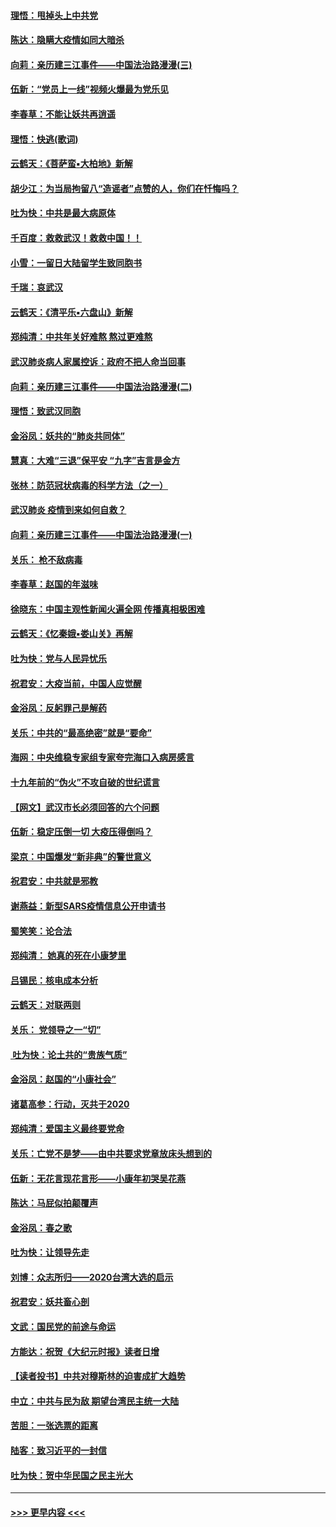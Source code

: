 #### [理悟：甩掉头上中共党](../pages/nsc993/n11838826.md?t=02030744) 
#### [陈达：隐瞒大疫情如同大暗杀](../pages/nsc993/n11838771.md?t=02030744) 
#### [向莉：亲历建三江事件——中国法治路漫漫(三)](../pages/nsc993/n11831825.md?t=02030744) 
#### [伍新：“党员上一线”视频火爆最为党乐见](../pages/nsc993/n11838200.md?t=02030744) 
#### [李春草：不能让妖共再逍遥](../pages/nsc993/n11838102.md?t=02030744) 
#### [理悟：快逃(歌词)](../pages/nsc993/n11838083.md?t=02030744) 
#### [云鹤天：《菩萨蛮▪大柏地》新解](../pages/nsc993/n11838059.md?t=02030744) 
#### [胡少江：为当局拘留八“造谣者”点赞的人，你们在忏悔吗？](../pages/nsc993/n11836801.md?t=02030744) 
#### [吐为快：中共是最大病原体](../pages/nsc993/n11836748.md?t=02030744) 
#### [千百度：救救武汉！救救中国！！](../pages/nsc993/n11836145.md?t=02030744) 
#### [小雪：一留日大陆留学生致同胞书](../pages/nsc993/n11834624.md?t=02030744) 
#### [千瑞：哀武汉](../pages/nsc993/n11833647.md?t=02030744) 
#### [云鹤天：《清平乐▪六盘山》新解](../pages/nsc993/n11833611.md?t=02030744) 
#### [郑纯清：中共年关好难熬 熬过更难熬](../pages/nsc993/n11833489.md?t=02030744) 
#### [武汉肺炎病人家属控诉：政府不把人命当回事](../pages/nsc993/n11833205.md?t=02030744) 
#### [向莉：亲历建三江事件——中国法治路漫漫(二)](../pages/nsc993/n11829102.md?t=02030744) 
#### [理悟：致武汉同胞](../pages/nsc993/n11831522.md?t=02030744) 
#### [金浴凤：妖共的“肺炎共同体”](../pages/nsc993/n11829448.md?t=02030744) 
#### [慧真：大难“三退”保平安 “九字”吉言是金方](../pages/nsc993/n11829501.md?t=02030744) 
#### [张林：防范冠状病毒的科学方法（之一）](../pages/nsc993/n11828618.md?t=02030744) 
#### [武汉肺炎 疫情到来如何自救？](../pages/nsc993/n11827632.md?t=02030744) 
#### [向莉：亲历建三江事件——中国法治路漫漫(一)](../pages/nsc993/n11827190.md?t=02030744) 
#### [关乐： 枪不敌病毒](../pages/nsc993/n11826746.md?t=02030744) 
#### [李春草：赵国的年滋味](../pages/nsc993/n11826321.md?t=02030744) 
#### [徐晓东：中国主观性新闻火遍全网 传播真相极困难](../pages/nsc993/n11826508.md?t=02030744) 
#### [云鹤天：《忆秦娥▪娄山关》再解](../pages/nsc993/n11824682.md?t=02030744) 
#### [吐为快：党与人民异忧乐](../pages/nsc993/n11824660.md?t=02030744) 
#### [祝君安：大疫当前，中国人应觉醒](../pages/nsc993/n11821946.md?t=02030744) 
#### [金浴凤：反躬罪己是解药](../pages/nsc993/n11820280.md?t=02030744) 
#### [关乐：中共的“最高绝密”就是“要命”](../pages/nsc993/n11816946.md?t=02030744) 
#### [海网：中央维稳专家组专家夸完海口入病房感言](../pages/nsc993/n11815138.md?t=02030744) 
#### [十九年前的“伪火”不攻自破的世纪谎言](../pages/nsc993/n11813238.md?t=02030744) 
#### [【网文】武汉市长必须回答的六个问题](../pages/nsc993/n11813848.md?t=02030744) 
#### [伍新：稳定压倒一切 大疫压得倒吗？](../pages/nsc993/n11812634.md?t=02030744) 
#### [梁京：中国爆发“新非典”的警世意义](../pages/nsc993/n11812554.md?t=02030744) 
#### [祝君安：中共就是邪教](../pages/nsc993/n11812431.md?t=02030744) 
#### [谢燕益：新型SARS疫情信息公开申请书](../pages/nsc993/n11808840.md?t=02030744) 
#### [蜀笑笑：论合法](../pages/nsc993/n11808064.md?t=02030744) 
#### [郑纯清： 她真的死在小康梦里](../pages/nsc993/n11806623.md?t=02030744) 
#### [吕锡民：核电成本分析](../pages/nsc993/n11806284.md?t=02030744) 
#### [云鹤天：对联两则](../pages/nsc993/n11805957.md?t=02030744) 
#### [关乐： 党领导之一“切”](../pages/nsc993/n11804505.md?t=02030744) 
#### [ 吐为快：论土共的“贵族气质”](../pages/nsc993/n11804490.md?t=02030744) 
#### [金浴凤：赵国的“小康社会”](../pages/nsc993/n11804452.md?t=02030744) 
#### [诸葛高参：行动，灭共于2020](../pages/nsc993/n11804120.md?t=02030744) 
#### [郑纯清：爱国主义最终要党命](../pages/nsc993/n11802197.md?t=02030744) 
#### [关乐：亡党不是梦——由中共要求党章放床头想到的](../pages/nsc993/n11802156.md?t=02030744) 
#### [伍新：无花言现花言形——小康年初哭吴花燕](../pages/nsc993/n11800044.md?t=02030744) 
#### [陈达：马屁似拍颠覆声](../pages/nsc993/n11800010.md?t=02030744) 
#### [金浴凤：春之歌](../pages/nsc993/n11797687.md?t=02030744) 
#### [吐为快：让领导先走](../pages/nsc993/n11797512.md?t=02030744) 
#### [刘博：众志所归——2020台湾大选的启示](../pages/nsc993/n11796878.md?t=02030744) 
#### [祝君安：妖共畜心剖](../pages/nsc993/n11794273.md?t=02030744) 
#### [文武：国民党的前途与命运](../pages/nsc993/n11794198.md?t=02030744) 
#### [方能达：祝贺《大纪元时报》读者日增](../pages/nsc993/n11793807.md?t=02030744) 
#### [【读者投书】中共对穆斯林的迫害成扩大趋势](../pages/nsc993/n11791371.md?t=02030744) 
#### [中立：中共与民为敌 期望台湾民主统一大陆](../pages/nsc993/n11790392.md?t=02030744) 
#### [苦胆：一张选票的距离](../pages/nsc993/n11788914.md?t=02030744) 
#### [陆客：致习近平的一封信](../pages/nsc993/n11788867.md?t=02030744) 
#### [吐为快：贺中华民国之民主光大](../pages/nsc993/n11788618.md?t=02030744) 

----
#### [ >>> 更早内容 <<< ](../indexes/nsc993-earlier.md)
